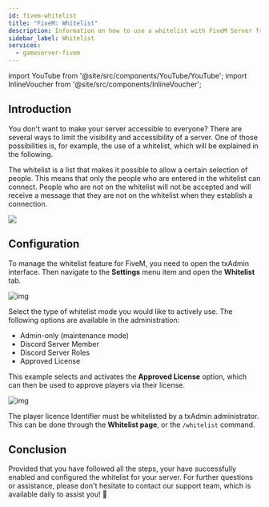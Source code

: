 ```yaml
---
id: fivem-whitelist
title: "FiveM: Whitelist"
description: Information on how to use a whitelist with FiveM Server from ZAP-Hosting - ZAP-Hosting.com documentation
sidebar_label: Whitelist
services:
  - gameserver-fivem
---
```


import YouTube from '@site/src/components/YouTube/YouTube';
import InlineVoucher from '@site/src/components/InlineVoucher';

## Introduction
You don't want to make your server accessible to everyone? There are several ways to limit the visibility and accessibility of a server. One of those possibilities is, for example, the use of a whitelist, which will be explained in the following.

The whitelist is a list that makes it possible to allow a certain selection of people. This means that only the people who are entered in the whitelist can connect. People who are not on the whitelist will not be accepted and will receive a message that they are not on the whitelist when they establish a connection. 

![](https://screensaver01.zap-hosting.com/index.php/s/TCYYodZW2XN6FYk/preview)

<InlineVoucher />

## Configuration

To manage the whitelist feature for FiveM, you need to open the txAdmin interface. Then navigate to the **Settings** menu item and open the **Whitelist** tab. 

![img](https://screensaver01.zap-hosting.com/index.php/s/WJBH63dWtyWWYQ6/download)



Select the type of whitelist mode you would like to actively use. The following options are available in the administration:

- Admin-only (maintenance mode)
- Discord Server Member
- Discord Server Roles
- Approved License

This example selects and activates the **Approved License** option, which can then be used to approve players via their license. 

![img](https://screensaver01.zap-hosting.com/index.php/s/dzTZLTczjWjorkf/download)

The player licence Identifier must be whitelisted by a txAdmin administrator. This can be done through the **Whitelist page**, or the `/whitelist` command. 

## Conclusion

Provided that you have followed all the steps, your have successfully enabled and configured the whitelist for your server. For further questions or assistance, please don't hesitate to contact our support team, which is available daily to assist you! 🙂

<InlineVoucher />

